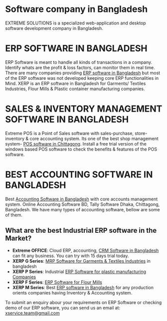 # Software company in Bangladesh
EXTREME SOLUTIONS is a specialized web-application and desktop software development company in Bangladesh.

# ERP SOFTWARE IN BANGLADESH
ERP Software is meant to handle all kinds of transactions in a company. Identify whats are the profit & loss factors, can monitor them in real time. There are many companies providing <a href='https://extreme.com.bd/category/erp-software-bangladesh'>ERP software in Bangladesh</a> but most of the ERP software was not developed keeping core ERP functionalities in Mind. XERP is an ERP software in Bangladesh for Garments/ Textiles Industries, Flour Mills & Plastic container manufacturing companies.

# SALES & INVENTORY MANAGEMENT SOFTWARE IN BANGLADESH
Extreme POS is a Point of Sales software with sales-purchase, store-inventory & core accounting system. Its one of the best shop management system- <a href='https://xtremebd.com/category/shop-accounting-sales-inventory-pos-software-chittagong'>POS software in Chittagong</a>. Install a free trial version of the windows based POS software to check the benefits & features of the POS software.

# BEST ACCOUNTING SOFTWARE IN BANGLADESH
Best <a href='https://extreme.com.bd/category/accounting-software-company-bangladesh'>Accounting Software in Bangladesh</a> with core accounts management system. Online Accounting Software BD, Tally Software Dhaka, Chittagong, Bangladesh. We have many types of accounting software, bellow are some of them.

<h2>What are the best Industrial ERP software in the Market?</h2>
<ul>
  <li><b>Extreme OFFICE</b>: Cloud ERP, accounting, <a href='https://extreme-office.com/'>CRM Software in Bangladesh</a> can fit any business. You can try with 15 days trial today.</li>
  <li><b>XERP G Series</b>: <a href='https://extreme.com.bd/Software/garments-management-mrp'>MRP Software for Garments & Textiles Industries</a> in bangladesh</li>
  <li><b>XERP P Series</b>: Industrial <a href='https://extreme.com.bd/Software/plastic-industry-erp-software'>ERP Software for plastic manufacturing Companies</a></li>  
  <li><b>XERP F Series</b>: <a href='https://extreme.com.bd/Software/flour-industry-erp-software'>ERP Software for Flour Mills</a></li>
  <li><b>XERP M Series</b>: Best <a href='http://xerpsoftware.com'>ERP software in Bangladesh</a> for any production orients companies having Inventory & Accounting system.</li>  
</ul>

To submit an enquiry abour your requirements on ERP Software or checking demo of our ERP software, you can send us an email at: xservice.team@gmail.com
